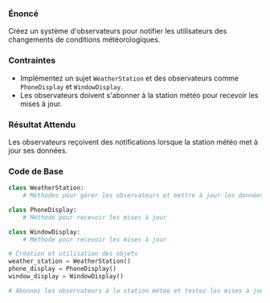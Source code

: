 ### Énoncé

Créez un système d'observateurs pour notifier les utilisateurs des changements de conditions météorologiques.

### Contraintes

- Implémentez un sujet ```WeatherStation``` et des observateurs comme ```PhoneDisplay``` et ```WindowDisplay```.
- Les observateurs doivent s'abonner à la station météo pour recevoir les mises à jour.

### Résultat Attendu

Les observateurs reçoivent des notifications lorsque la station météo met à jour ses données.

### Code de Base

```python
class WeatherStation:
    # Méthodes pour gérer les observateurs et mettre à jour les données

class PhoneDisplay:
    # Méthode pour recevoir les mises à jour

class WindowDisplay:
    # Méthode pour recevoir les mises à jour

# Création et utilisation des objets
weather_station = WeatherStation()
phone_display = PhoneDisplay()
window_display = WindowDisplay()

# Abonnez les observateurs à la station météo et testez les mises à jour
```